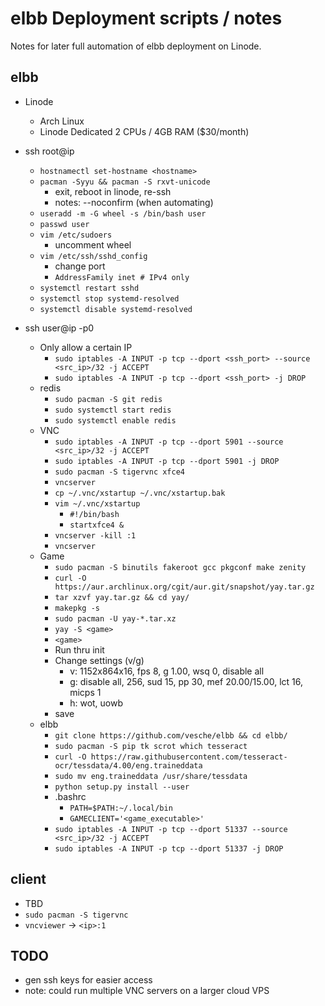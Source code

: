 # elbb Deployment scripts / notes

Notes for later full automation of elbb deployment on Linode.

## elbb

* Linode
    * Arch Linux
    * Linode Dedicated 2 CPUs / 4GB RAM ($30/month)
* ssh root@ip
    * `hostnamectl set-hostname <hostname>`
    * `pacman -Syyu && pacman -S rxvt-unicode`
        * exit, reboot in linode, re-ssh
        * notes: --noconfirm (when automating)
    * `useradd -m -G wheel -s /bin/bash user`
    * `passwd user`
    * `vim /etc/sudoers`
        * uncomment wheel
    * `vim /etc/ssh/sshd_config`
        * change port
        * `AddressFamily inet # IPv4 only`
    * `systemctl restart sshd`
    * `systemctl stop systemd-resolved`
    * `systemctl disable systemd-resolved`

* ssh user@ip -p0
    * Only allow a certain IP
        * `sudo iptables -A INPUT -p tcp --dport <ssh_port> --source <src_ip>/32 -j ACCEPT`
        * `sudo iptables -A INPUT -p tcp --dport <ssh_port> -j DROP`
    * redis
        * `sudo pacman -S git redis`
        * `sudo systemctl start redis`
        * `sudo systemctl enable redis`
    * VNC
        * `sudo iptables -A INPUT -p tcp --dport 5901 --source <src_ip>/32 -j ACCEPT`
        * `sudo iptables -A INPUT -p tcp --dport 5901 -j DROP`
        * `sudo pacman -S tigervnc xfce4`
        * `vncserver`
        * `cp ~/.vnc/xstartup ~/.vnc/xstartup.bak`
        * `vim ~/.vnc/xstartup`
            * `#!/bin/bash`
            * `startxfce4 &`
        * `vncserver -kill :1`
        * `vncserver`
    * Game
        * `sudo pacman -S binutils fakeroot gcc pkgconf make zenity`
        * `curl -O https://aur.archlinux.org/cgit/aur.git/snapshot/yay.tar.gz`
        * `tar xzvf yay.tar.gz && cd yay/`
        * `makepkg -s`
        * `sudo pacman -U yay-*.tar.xz`
        * `yay -S <game>`
        * `<game>`
        * Run thru init
        * Change settings (v/g)
            * v: 1152x864x16, fps 8, g 1.00, wsq 0, disable all
            * g: disable all, 256, sud 15, pp 30, mef 20.00/15.00, lct 16, micps 1
            * h: wot, uowb
        * save
    * elbb
        * `git clone https://github.com/vesche/elbb && cd elbb/`
        * `sudo pacman -S pip tk scrot which tesseract`
        * `curl -O https://raw.githubusercontent.com/tesseract-ocr/tessdata/4.00/eng.traineddata`
        * `sudo mv eng.traineddata /usr/share/tessdata`
        * `python setup.py install --user`
        * .bashrc
            * `PATH=$PATH:~/.local/bin`
            * `GAMECLIENT='<game_executable>'`
        * `sudo iptables -A INPUT -p tcp --dport 51337 --source <src_ip>/32 -j ACCEPT`
        * `sudo iptables -A INPUT -p tcp --dport 51337 -j DROP`

## client

* TBD
* `sudo pacman -S tigervnc`
* `vncviewer` -> `<ip>:1`

## TODO

* gen ssh keys for easier access
* note: could run multiple VNC servers on a larger cloud VPS
